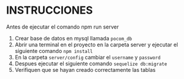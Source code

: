 # INSTRUCCIONES

Antes de ejecutar el comando npm run server

1. Crear base de datos en mysql llamada `pocom_db`
2. Abrir una terminal en el proyecto en la carpeta server y ejecutar el siguiente comando `npm install`
3. En la carpeta `server/config` cambiar el `username` y `password`
4. Despues ejecutar el siguiente comando `sequelize db:migrate`
5. Verifiquen que se hayan creado correctamente las tablas